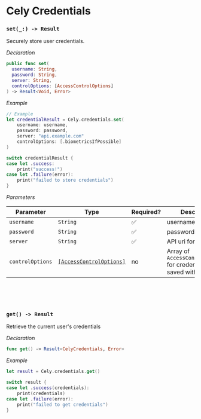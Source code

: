 # Cely Credentials

### `set(_:) -> Result`

Securely store user credentials.

_Declaration_
```swift
public func set(
  username: String,
  password: String,
  server: String,
  controlOptions: [AccessControlOptions]
) -> Result<Void, Error>
```

_Example_
```swift
// Example
let credentialResult = Cely.credentials.set(
    username: username,
    password: password,
    server: "api.example.com"
    controlOptions: [.biometricsIfPossible]
)

switch credentialResult {
case let .success:
    print("success!")
case let .failure(error):
    print("failed to store credentials")
}
```

_Parameters_

| Parameter        | Type                                                             | Required? | Description                                                       |
| ---------------- | ---------------------------------------------------------------- | --------- | ----------------------------------------------------------------- |
| `username`       | `String`                                                         | ✅         | username for user.                                                |
| `password`       | `String`                                                         | ✅         | password for user.                                                |
| `server`         | `String`                                                         | ✅         | API uri for account.                                              |
| `controlOptions` | [`[AccessControlOptions]`](/api/constants/#accesscontroloptions) | no        | Array of `AccessControlOptions` for credentials to be saved with. |


<br>
<br>
<br>

### `get() -> Result`

Retrieve the current user's credentials

_Declaration_
```swift
func get() -> Result<CelyCredentials, Error>
```

_Example_
```swift
let result = Cely.credentials.get()

switch result {
case let .success(credentials):
    print(credentials)
case let .failure(error):
    print("failed to get credentials")
}
```
